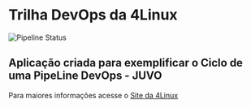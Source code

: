 # Trilha DevOps da 4Linux

![Pipeline Status](https://github.com/wiseticonsulting/DevOpsLab-HelloWorld/actions/workflows/pipeline.yml/badge.svg) 


## Aplicação criada para exemplificar o Ciclo de uma PipeLine DevOps - JUVO


Para maiores informações acesse o [Site da 4Linux](https://www.4linux.com.br/cursos/devops)
